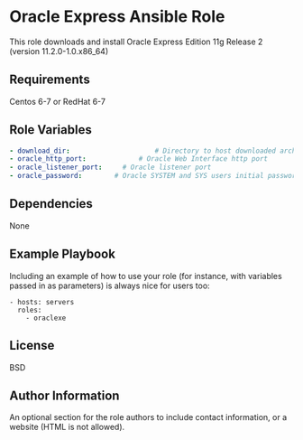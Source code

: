 Oracle Express Ansible Role
=========

This role downloads and install Oracle Express Edition 11g Release 2 (version 11.2.0-1.0.x86_64)

Requirements
------------

Centos 6-7 or RedHat 6-7

Role Variables
--------------
```yaml
- download_dir:						# Directory to host downloaded archive
- oracle_http_port:				# Oracle Web Interface http port
- oracle_listener_port:		# Oracle listener port
- oracle_password:        # Oracle SYSTEM and SYS users initial password

```

Dependencies
------------

None

Example Playbook
----------------

Including an example of how to use your role (for instance, with variables passed in as parameters) is always nice for users too:

    - hosts: servers
      roles:
        - oraclexe

License
-------

BSD

Author Information
------------------

An optional section for the role authors to include contact information, or a website (HTML is not allowed).
